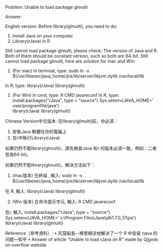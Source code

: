 Problem: Unable to load package glmulti 

Answer:

English version:
Before library(glmulti), you need to do:
1.	Install Java on your computer
2.	Library(rJava) in R

Still cannot load package glmulti, please check:
The version of Java and R. Both of them should be constant version, such as both are 64-bit.
Still cannot load package glmulti, here are solution for mac and Win:


1.	(For mac)
In terminal, type:
sudo ln -s $(/usr/libexec/java_home)/jre/lib/server/libjvm.dylib /usr/local/lib 

In R, type: 
library(rJava)
library(glmulti)


2.	(For Win)
In cmd, type:
R CMD javareconf
In R, type:
install.packages("rJava", type = "source")
Sys.setenv(JAVA_HOME=' user/programfile/java')    
library(rJava)
library(glmulti)

Chinese Version中文版本:
在library(glmulti)前，你必須：
1.	安裝Java 軟體在你的電腦上
2.	在r中執行Library(rJava) 

如果仍然不能library(glmulti)，請先檢查Java 和r 的版本必須一致，例如：二者皆為64-bit。 

如果仍然不能library(glmulti)，解決方法如下：


1.	 (mac版本)
在終端 , 輸入:
sudo ln -s $(/usr/libexec/java_home)/jre/lib/server/libjvm.dylib /usr/local/lib 

在 R, 輸入: 
library(rJava)
library(glmulti)


2.	(Win 版本)
在命令提示字元, 輸入:
R CMD javareconf

在r, 輸入:
install.packages("rJava", type = "source")
Sys.setenv(JAVA_HOME=' c:\\Program Files\\Jave\\jdk1.7.0_51\\jre')    
library(rJava)
library(glmulti)


Reference（參考資料）:
•	尼莫船長--稀里糊涂地解决了一个 R 中安装 rjava 的问题—知乎
•	Answer of article “Unable to load rJava on R” made by Qjgods  on overflow website


